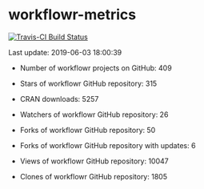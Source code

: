 
<!-- README.md is generated from README.Rmd. Please edit that file -->
workflowr-metrics
=================

[![Travis-CI Build Status](https://travis-ci.org/workflowr/workflowr-metrics.svg?branch=master)](https://travis-ci.org/workflowr/workflowr-metrics)

Last update: 2019-06-03 18:00:39

-   Number of workflowr projects on GitHub: 409

-   Stars of workflowr GitHub repository: 315

-   CRAN downloads: 5257

-   Watchers of workflowr GitHub repository: 26

-   Forks of workflowr GitHub repository: 50

-   Forks of workflowr GitHub repository with updates: 6

-   Views of workflowr GitHub repository: 10047

-   Clones of workflowr GitHub repository: 1805
